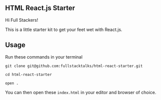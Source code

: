 ## HTML React.js Starter

Hi Full Stackers!

This is a little starter kit to get your feet wet with React.js.

## Usage

Run these commands in your terminal

`git clone git@github.com:fullstacktalks/html-react-starter.git`

`cd html-react-starter`

`open .`

You can then open these `index.html` in your editor and browser of choice.
